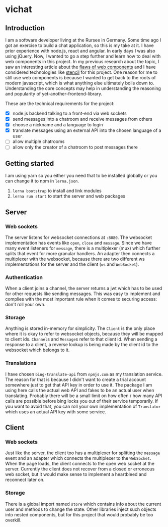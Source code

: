 # vichat

## Introduction

I am a software developer living at the Rursee in Germany. Some time ago I got an exercise to build a chat application, so this is my take at it. I have prior experience with node.js, react and angular. In early days I was also using jQuery.
Now, I wanted to go a step further and learn how to deal with web components in this project. In my previous research about the topic, I saw an interesting article about the [flaws of web components](https://www.thinktecture.com/de/web-components/flaws/) and I have considered technologies like [stencil](https://stenciljs.com/) for this project. One reason for me to still use web components is because I wanted to get back to the roots of modern javascript, which is what anything else ultimately boils down to. Understanding the core concepts may help in understanding the reasoning and popularity of yet-another-frontend-library.

These are the technical requirements for the project:

-   [x] node.js backend talking to a front-end via web sockets
-   [x] send messages into a chatroom and receive messages from others
-   [x] choose a nickname and a language to login
-   [x] translate messages using an external API into the chosen language of a user
-   [ ] allow multiple chatrooms
-   [ ] allow only the creator of a chatroom to post messages there

## Getting started

I am using yarn so you either you need that to be installed globally or you can change it to npm in `lerna.json`.

1. `lerna bootstrap` to install and link modules
2. `lerna run start` to start the server and web packages

## Server

### Web sockets

The server listens for websocket connections at `:8080`. The websocket implementation has events like `open`, `close` and `message`. Since we have many event listeners for `message`, there is a multiplexer (mux) which further splits that event for more granular handlers. An adapter then connects a multiplexer with the websocket, because there are two different ws implementations for the server and the client (`ws` and `WebSocket`).

### Authentication

When a client joins a channel, the server returns a jwt which has to be used for other requests like sending messages. This was easy to implement and complies with the most important rule when it comes to securing access: don't roll your own.

### Storage

Anything is stored in-memory for simplicity. The `Client` is the only place where it is okay to refer to websocket objects, because they will be mapped to client ids. `Channel`s and `Message`s refer to that client id. When sending a response to a client, a reverse lookup is being made by the client id to the websocket which belongs to it.

### Translations

I have chosen `bing-translate-api` from `npmjs.com` as my translation service. The reason for that is because I didn't want to create a trial account somewhere just to get that API key in order to use it. The package I am using here calls the actual web API and fakes to be an actual user when translating. Probably there will be a small limit on how often / how many API calls are possible before bing locks you out of their service temporarily. If you want to avoid that, you can roll your own implementation of `Translator` which uses an actual API key with some service.

## Client

### Web sockets

Just like the server, the client too has a multiplexer for splitting the `message` event and an adapter which connects the multiplexer to the `WebSocket`. When the page loads, the client connects to the open web socket at the server. Currently the client does not recover from a closed or erroneous web socket, but it would make sense to implement a heartbleed and reconnect later on.

### Storage

There is a global import named `store` which contains info about the current user and methods to change the state. Other libraries inject such objects into nested components, but for this project that would probably be too overkill.
